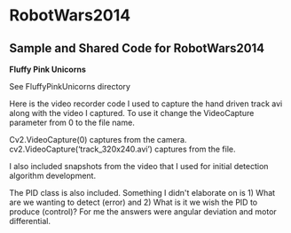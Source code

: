 RobotWars2014
=============

Sample and Shared Code for RobotWars2014
----------------------------------------

**Fluffy Pink Unicorns**

See FluffyPinkUnicorns directory

Here is the video recorder code I used to capture the hand driven track avi along with the video I captured. To use it change the VideoCapture parameter from 0 to the file name. 

Cv2.VideoCapture(0) captures from the camera. cv2.VideoCapture(‘track_320x240.avi’) captures from the file.

I also included snapshots from the video that I used for initial detection algorithm development.

The PID class is also included. Something I didn't elaborate on is 1) What are we wanting to detect (error) and 2) What is it we wish the PID to produce (control)? For me the answers were angular deviation and motor differential.
